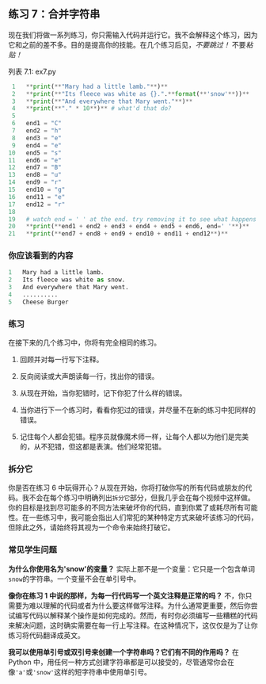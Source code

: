 ## 练习 7：合并字符串

现在我们将做一系列练习，你只需输入代码并运行它。我不会解释这个练习，因为它和之前的差不多。目的是提高你的技能。在几个练习后见，*不要跳过！* 不要*粘贴！*

列表 7.1: ex7.py

```py
 1   **print(**"Mary had a little lamb."**)**
 2   **print(**"Its fleece was white as {}.".**format(**'snow'**))**
 3   **print(**"And everywhere that Mary went."**)**
 4   **print(**"." * 10**)** # what'd that do?
 5
 6   end1 = "C"
 7   end2 = "h"
 8   end3 = "e"
 9   end4 = "e"
10   end5 = "s"
11   end6 = "e"
12   end7 = "B"
13   end8 = "u"
14   end9 = "r"
15   end10 = "g"
16   end11 = "e"
17   end12 = "r"
18
19   # watch end = ' ' at the end. try removing it to see what happens
20   **print(**end1 + end2 + end3 + end4 + end5 + end6, end=' '**)**
21   **print(**end7 + end8 + end9 + end10 + end11 + end12**)**
```

### 你应该看到的内容

```py
1   Mary had a little lamb.
2   Its fleece was white as snow.
3   And everywhere that Mary went.
4   ..........
5   Cheese Burger
```

### 练习

在接下来的几个练习中，你将有完全相同的练习。

1.  回顾并对每一行写下注释。

2.  反向阅读或大声朗读每一行，找出你的错误。

3.  从现在开始，当你犯错时，记下你犯了什么样的错误。

4.  当你进行下一个练习时，看看你犯过的错误，并尽量不在新的练习中犯同样的错误。

5.  记住每个人都会犯错。程序员就像魔术师一样，让每个人都以为他们是完美的，从不犯错，但这都是表演。他们经常犯错。

### 拆分它

你是否在练习 6 中玩得开心？从现在开始，你将打破你写的所有代码或朋友的代码。我不会在每个练习中明确列出`拆分它`部分，但我几乎会在每个视频中这样做。你的目标是找到尽可能多的不同方法来破坏你的代码，直到你累了或耗尽所有可能性。在一些练习中，我可能会指出人们常犯的某种特定方式来破坏该练习的代码，但除此之外，请始终将其视为一个命令来始终打破它。

### 常见学生问题

**为什么你使用名为'snow'的变量？** 实际上那不是一个变量：它只是一个包含单词`snow`的字符串。一个变量不会在单引号中。

**像你在练习 1 中说的那样，为每一行代码写一个英文注释是正常的吗？** 不，你只需要为难以理解的代码或者为什么要这样做写注释。为什么通常更重要，然后你尝试编写代码以解释某个操作是如何完成的。然而，有时你必须编写一些糟糕的代码来解决问题，这时确实需要在每一行上写注释。在这种情况下，这仅仅是为了让你练习将代码翻译成英文。

**我可以使用单引号或双引号来创建一个字符串吗？它们有不同的作用吗？** 在 Python 中，用任何一种方式创建字符串都是可以接受的，尽管通常你会在像`'a'`或`'snow'`这样的短字符串中使用单引号。
